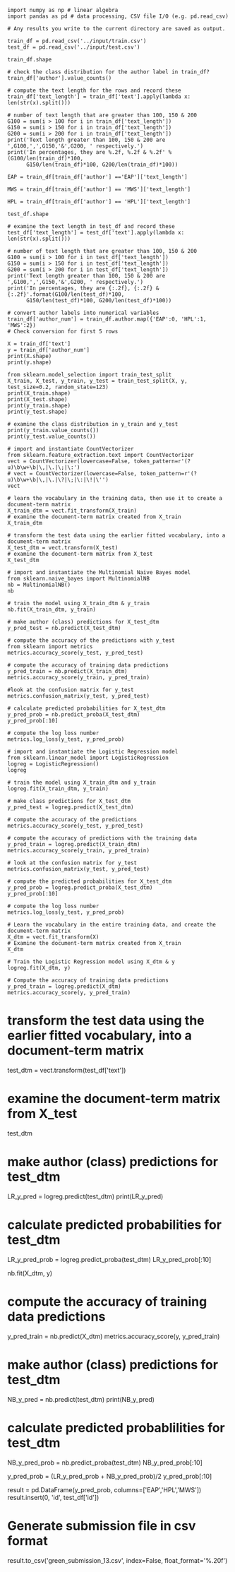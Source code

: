```
import numpy as np # linear algebra
import pandas as pd # data processing, CSV file I/O (e.g. pd.read_csv)

# Any results you write to the current directory are saved as output.

train_df = pd.read_csv('../input/train.csv')
test_df = pd.read_csv('../input/test.csv')

train_df.shape

# check the class distribution for the author label in train_df?
train_df['author'].value_counts()

# compute the text length for the rows and record these
train_df['text_length'] = train_df['text'].apply(lambda x: len(str(x).split()))

# number of text length that are greater than 100, 150 & 200
G100 = sum(i > 100 for i in train_df['text_length'])
G150 = sum(i > 150 for i in train_df['text_length'])
G200 = sum(i > 200 for i in train_df['text_length'])
print('Text length greater than 100, 150 & 200 are ',G100,',',G150,'&',G200, ' respectively.')
print('In percentages, they are %.2f, %.2f & %.2f' %(G100/len(train_df)*100, 
      G150/len(train_df)*100, G200/len(train_df)*100))
      
EAP = train_df[train_df['author'] =='EAP']['text_length']

MWS = train_df[train_df['author'] == 'MWS']['text_length']

HPL = train_df[train_df['author'] == 'HPL']['text_length']

test_df.shape

# examine the text length in test_df and record these
test_df['text_length'] = test_df['text'].apply(lambda x: len(str(x).split()))

# number of text length that are greater than 100, 150 & 200
G100 = sum(i > 100 for i in test_df['text_length'])
G150 = sum(i > 150 for i in test_df['text_length'])
G200 = sum(i > 200 for i in test_df['text_length'])
print('Text length greater than 100, 150 & 200 are ',G100,',',G150,'&',G200, ' respectively.')
print('In percentages, they are {:.2f}, {:.2f} & {:.2f}'.format(G100/len(test_df)*100, 
      G150/len(test_df)*100, G200/len(test_df)*100))
      
# convert author labels into numerical variables
train_df['author_num'] = train_df.author.map({'EAP':0, 'HPL':1, 'MWS':2})
# Check conversion for first 5 rows

X = train_df['text']
y = train_df['author_num']
print(X.shape)
print(y.shape)

from sklearn.model_selection import train_test_split
X_train, X_test, y_train, y_test = train_test_split(X, y, test_size=0.2, random_state=123)
print(X_train.shape)
print(X_test.shape)
print(y_train.shape)
print(y_test.shape)

# examine the class distribution in y_train and y_test
print(y_train.value_counts())
print(y_test.value_counts())

# import and instantiate CountVectorizer
from sklearn.feature_extraction.text import CountVectorizer
vect = CountVectorizer(lowercase=False, token_pattern=r'(?u)\b\w+\b|\,|\.|\;|\:')
# vect = CountVectorizer(lowercase=False, token_pattern=r'(?u)\b\w+\b|\,|\.|\?|\;|\:|\!|\'')
vect

# learn the vocabulary in the training data, then use it to create a document-term matrix
X_train_dtm = vect.fit_transform(X_train)
# examine the document-term matrix created from X_train
X_train_dtm

# transform the test data using the earlier fitted vocabulary, into a document-term matrix
X_test_dtm = vect.transform(X_test)
# examine the document-term matrix from X_test
X_test_dtm

# import and instantiate the Multinomial Naive Bayes model
from sklearn.naive_bayes import MultinomialNB
nb = MultinomialNB()
nb

# train the model using X_train_dtm & y_train
nb.fit(X_train_dtm, y_train)

# make author (class) predictions for X_test_dtm
y_pred_test = nb.predict(X_test_dtm)

# compute the accuracy of the predictions with y_test
from sklearn import metrics
metrics.accuracy_score(y_test, y_pred_test)

# compute the accuracy of training data predictions
y_pred_train = nb.predict(X_train_dtm)
metrics.accuracy_score(y_train, y_pred_train)

#look at the confusion matrix for y_test
metrics.confusion_matrix(y_test, y_pred_test)

# calculate predicted probabilities for X_test_dtm
y_pred_prob = nb.predict_proba(X_test_dtm)
y_pred_prob[:10]

# compute the log loss number
metrics.log_loss(y_test, y_pred_prob)

# import and instantiate the Logistic Regression model
from sklearn.linear_model import LogisticRegression
logreg = LogisticRegression()
logreg

# train the model using X_train_dtm and y_train
logreg.fit(X_train_dtm, y_train)

# make class predictions for X_test_dtm
y_pred_test = logreg.predict(X_test_dtm)

# compute the accuracy of the predictions
metrics.accuracy_score(y_test, y_pred_test)

# compute the accuracy of predictions with the training data
y_pred_train = logreg.predict(X_train_dtm)
metrics.accuracy_score(y_train, y_pred_train)

# look at the confusion matrix for y_test
metrics.confusion_matrix(y_test, y_pred_test)

# compute the predicted probabilities for X_test_dtm
y_pred_prob = logreg.predict_proba(X_test_dtm)
y_pred_prob[:10]

# compute the log loss number
metrics.log_loss(y_test, y_pred_prob)

# Learn the vocabulary in the entire training data, and create the document-term matrix
X_dtm = vect.fit_transform(X)
# Examine the document-term matrix created from X_train
X_dtm

# Train the Logistic Regression model using X_dtm & y
logreg.fit(X_dtm, y)

# Compute the accuracy of training data predictions
y_pred_train = logreg.predict(X_dtm)
metrics.accuracy_score(y, y_pred_train)
```

# transform the test data using the earlier fitted vocabulary, into a document-term matrix
test_dtm = vect.transform(test_df['text'])
# examine the document-term matrix from X_test
test_dtm

# make author (class) predictions for test_dtm
LR_y_pred = logreg.predict(test_dtm)
print(LR_y_pred)

# calculate predicted probabilities for test_dtm
LR_y_pred_prob = logreg.predict_proba(test_dtm)
LR_y_pred_prob[:10]

nb.fit(X_dtm, y)

# compute the accuracy of training data predictions
y_pred_train = nb.predict(X_dtm)
metrics.accuracy_score(y, y_pred_train)

# make author (class) predictions for test_dtm
NB_y_pred = nb.predict(test_dtm)
print(NB_y_pred)

# calculate predicted probablilities for test_dtm
NB_y_pred_prob = nb.predict_proba(test_dtm)
NB_y_pred_prob[:10]

y_pred_prob = (LR_y_pred_prob + NB_y_pred_prob)/2
y_pred_prob[:10]

result = pd.DataFrame(y_pred_prob, columns=['EAP','HPL','MWS'])
result.insert(0, 'id', test_df['id'])

# Generate submission file in csv format
result.to_csv('green_submission_13.csv', index=False, float_format='%.20f')

